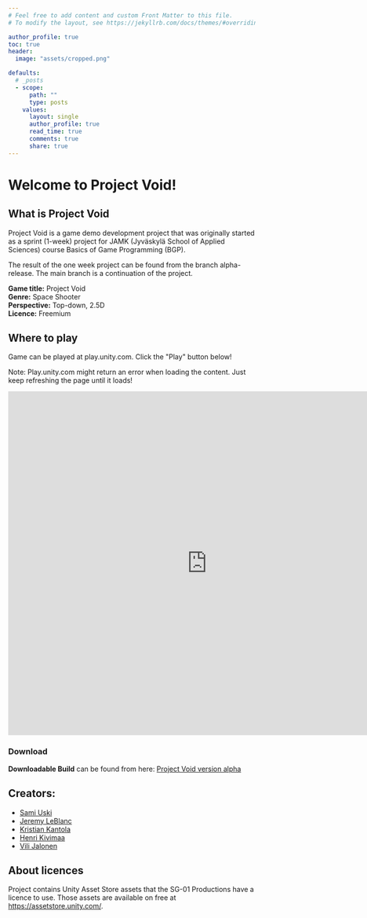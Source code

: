 ```yaml
---
# Feel free to add content and custom Front Matter to this file.
# To modify the layout, see https://jekyllrb.com/docs/themes/#overriding-theme-defaults

author_profile: true
toc: true
header:
  image: "assets/cropped.png"

defaults:
  # _posts
  - scope:
      path: ""
      type: posts
    values:
      layout: single
      author_profile: true
      read_time: true
      comments: true
      share: true
---
```


# Welcome to Project Void!

## What is Project Void

Project Void is a game demo development project that was originally started as a sprint (1-week) project for JAMK (Jyväskylä School of Applied Sciences) course Basics of Game Programming (BGP).

The result of the one week project can be found from the branch alpha-release. The main branch is a continuation of the project.

**Game title:** Project Void <br>
**Genre:** Space Shooter <br>
**Perspective:** Top-down, 2.5D <br>
**Licence:** Freemium

## Where to play

Game can be played at play.unity.com. Click the "Play" button below!

Note: Play.unity.com might return an error when loading the content. Just keep refreshing the page until it loads!

<iframe id='webgl_iframe' frameborder="0" allow="autoplay; fullscreen; vr" allowfullscreen="" allowvr=""
    mozallowfullscreen="true" src="https://play.unity.com/webgl/d38ac1fe-eb25-4716-8fc7-a52660fb40e4?screenshot=false&embedType=embed"  width="810"
    height="700" onmousewheel="" webkitallowfullscreen="true">
</iframe>

### Download

**Downloadable Build** can be found from here: [Project Void version alpha](https://kantola.eu/files/projectvoid.zip)

## Creators:

- [Sami Uski](https://github.com/Rykmentti)
- [Jeremy LeBlanc](https://github.com/LeBlancJS88)
- [Kristian Kantola](https://github.com/K9958)
- [Henri Kivimaa](https://github.com/Hemiger)
- [Vili Jalonen](https://github.com/Vilonen)


## About licences

Project contains Unity Asset Store assets that the SG-01 Productions have a licence to use. Those assets are available on free at https://assetstore.unity.com/.